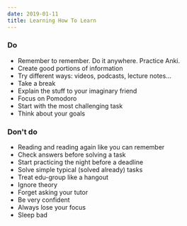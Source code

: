 ```yaml
---
date: 2019-01-11
title: Learning How To Learn
---
```


### Do

- Remember to remember. Do it anywhere. Practice Anki.
- Create good portions of information
- Try different ways: videos, podcasts, lecture notes…
- Take a break
- Explain the stuff to your imaginary friend
- Focus on Pomodoro
- Start with the most challenging task
- Think about your goals

### Don't do

- Reading and reading again like you can remember
- Check answers before solving a task
- Start practicing the night before a deadline
- Solve simple typical (solved already) tasks
- Treat edu-group like a hangout
- Ignore theory
- Forget asking your tutor
- Be very confident
- Always lose your focus
- Sleep bad
